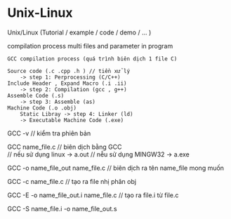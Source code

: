 # Unix-Linux
Unix/Linux (Tutorial / example / code / demo / ... )

compilation process multi files and parameter in program

```
GCC compilation process (quá trình biên dịch 1 file C)

Source code (.c .cpp .h ) // tiền xử lý
    -> step 1: Perprocessing (C/C++)
Include Header , Expand Macro (.i .ii)
    -> step 2: Compilation (gcc , g++)
Assemble Code (.s)
    -> step 3: Assemble (as)
Machine Code (.o .obj)
    Static Libray -> step 4: Linker (ld)
    -> Executable Machine Code (.exe)
```

GCC -v // kiểm tra phiên bản 

GCC name_file.c // biên dịch bằng GCC  
                // nếu sử dụng linux -> a.out
                // nễu sử dụng MINGW32 -> a.exe

GCC -o name_file_out name_file.c
                //  biên dịch ra tên name_file mong muốn

GCC -c name_file.c 
                // tạo ra file nhị phân obj 

GCC -E -o name_file_out.i name_file.c
                // tạo ra file.i từ file.c

GCC -S name_file.i -o name_file_out.s


